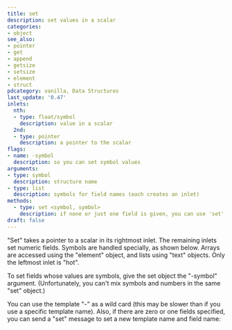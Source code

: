 ```yaml
---
title: set
description: set values in a scalar
categories:
- object
see_also: 
- pointer
- get
- append
- getsize
- setsize
- element
- struct
pdcategory: vanilla, Data Structures
last_update: '0.47'
inlets:
  nth:
  - type: float/symbol
    description: value in a scalar
  2nd:
  - type: pointer
    description: a pointer to the scalar
flags:
- name:	-symbol
  description: so you can set symbol values
arguments:
- type: symbol
  description: structure name
- type: list
  description: symbols for field names (each creates an inlet)
methods:
  - type: set <symbol, symbol>
    description: if none or just one field is given, you can use 'set' to set struct name and field
draft: false
---
```

"Set" takes a pointer to a scalar in its rightmost inlet. The remaining inlets set numeric fields. Symbols are handled specially, as shown below. Arrays are accessed using the "element" object, and lists using "text" objects. Only the leftmost inlet is "hot".

To set fields whose values are symbols, give the set object the "-symbol" argument. (Unfortunately, you can't mix symbols and numbers in the same "set" object.)

You can use the template "-" as a wild card (this may be slower than if you use a specific template name). Also, if there are zero or one fields specified, you can send a "set" message to set a new template name and field name:
